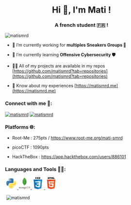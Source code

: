 <h1 align="center">Hi 👋, I'm Mati !</h1>
<h3 align="center">A french student 🇫🇷 !</h3>

<p align="left"> <img src="https://komarev.com/ghpvc/?username=matismrd&label=Profile%20views&color=54ace3&style=flat" alt="matismrd" /> </p>

- 🔭 I’m currently working for **multiples Sneakers Groups 👟**

- 🌱 I’m currently learning **Offensive Cybersecurity 🛡️**

- 👨‍💻 All of my projects are available in my repos [https://github.com/matismrd?tab=repositories](https://github.com/matismrd?tab=repositories)

- 📄 Know about my experiences [https://matismrd.me](https://matismrd.me)

<h3 align="left">Connect with me 🔗:</h3>
<p align="left">
<a href="https://linkedin.com/in/matismrd" target="blank"><img align="center" src="https://raw.githubusercontent.com/rahuldkjain/github-profile-readme-generator/master/src/images/icons/Social/linked-in-alt.svg" alt="matismrd" height="30" width="40" /></a>
<a href="https://twitter.com/matismrd" target="blank"><img align="center" src="https://raw.githubusercontent.com/rahuldkjain/github-profile-readme-generator/master/src/images/icons/Social/twitter.svg" alt="matismrd" height="30" width="40" /></a>
</p>

<h3 align="left">Platforms 🌐:</h3>
<p align="left">
  
- Root-Me : 275pts / https://www.root-me.org/mati-smrd
  
- picoCTF : 1090pts

- HackTheBox : https://app.hackthebox.com/users/886101

  <script src="https://tryhackme.com/badge/2708683"></script>
</p>

<h3 align="left">Languages and Tools 👨‍💻:</h3>
<p align="left"> <a href="https://www.python.org" target="_blank" rel="noreferrer"> <img src="https://raw.githubusercontent.com/devicons/devicon/master/icons/python/python-original.svg" alt="python" width="40" height="40"/> </a> <a href="https://www.mongodb.com/" target="_blank" rel="noreferrer"> <img src="https://raw.githubusercontent.com/devicons/devicon/master/icons/mongodb/mongodb-original-wordmark.svg" alt="mongodb" width="40" height="40"/> </a> <a href="https://www.w3schools.com/css/" target="_blank" rel="noreferrer"> <img src="https://raw.githubusercontent.com/devicons/devicon/master/icons/css3/css3-original-wordmark.svg" alt="css3" width="40" height="40"/> </a> <a href="https://www.w3.org/html/" target="_blank" rel="noreferrer"> <img src="https://raw.githubusercontent.com/devicons/devicon/master/icons/html5/html5-original-wordmark.svg" alt="html5" width="40" height="40"/> </a> </p>

<p>&nbsp;<img align="center" src="https://github-readme-stats.vercel.app/api?username=matismrd&show_icons=true&theme=tokyonight&hide_border=true&locale=en" alt="matismrd" /></p>
